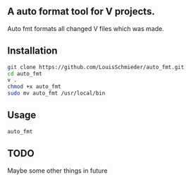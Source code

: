 ## A auto format tool for V projects.
Auto fmt formats all changed V files which was made.

## Installation
```bash
git clone https://github.com/LouisSchmieder/auto_fmt.git
cd auto_fmt
v .
chmod +x auto_fmt
sudo mv auto_fmt /usr/local/bin
```

## Usage
```bash
auto_fmt
```

## TODO
Maybe some other things in future